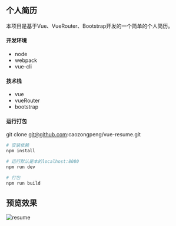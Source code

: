 ## 个人简历
本项目是基于Vue、VueRouter、Bootstrap开发的一个简单的个人简历。

#### 开发环境
* node
* webpack
* vue-cli

#### 技术栈
* vue 
* vueRouter  
* bootstrap

#### 运行打包
git clone git@github.com:caozongpeng/vue-resume.git
``` bash
# 安装依赖
npm install

# 运行默认是本的localhost:8080
npm run dev

# 打包
npm run build

```
## 预览效果
![resume](https://github.com/caozongpeng/github-static/blob/master/resume/resume.png)
